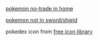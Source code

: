 
[pokemon no-trade in home](https://attackofthefanboy.com/guides/pokemon-home-which-special-pokemon-cant-be-traded/)

[pokemon not in sword/shield](https://pokemondb.net/sword-shield/unobtainable)

pokedex icon from [free icon library](https://icon-library.com/icon/pokedex-icon-14.html) 
